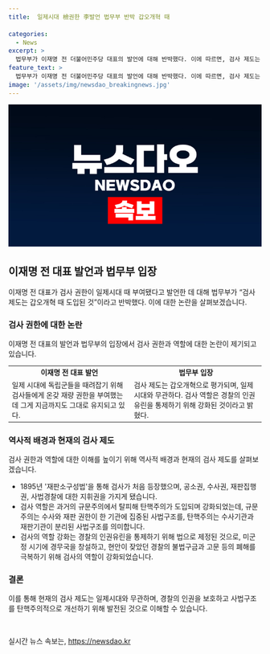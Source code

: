 ```yaml
---
title:  일제시대 檢권한 李발언 법무부 반박 갑오개혁 때

categories:
  - News
excerpt: >
  법무부가 이재명 전 더불어민주당 대표의 발언에 대해 반박했다. 이에 따르면, 검사 제도는 갑오개혁 시기에 도입된 것으로, 일제시대와는 무관하며, 오히려 일제 강점기 시절의 경찰 파쇼로 인한 국민 피해 극복을 위해 검사에게 경찰에 관한 사법통제 권한이 강화되었다고 밝혔다. 또한 검사의 역할이 강화된 것은 경찰의 인권유린을 통제하기 위해 법으로 제정된 것으로 설명했다.
feature_text: >
  법무부가 이재명 전 더불어민주당 대표의 발언에 대해 반박했다. 이에 따르면, 검사 제도는 갑오개혁 시기에 도입된 것으로, 일제시대와는 무관하며, 오히려 일제 강점기 시절의 경찰 파쇼로 인한 국민 피해 극복을 위해 검사에게 경찰에 관한 사법통제 권한이 강화되었다고 밝혔다. 또한 검사의 역할이 강화된 것은 경찰의 인권유린을 통제하기 위해 법으로 제정된 것으로 설명했다.
image: '/assets/img/newsdao_breakingnews.jpg'
---
```


<p><img src="/assets/img/newsdao_breakingnews.jpg" alt="pcversion 속보" /></p>

<h2 data-ke-size="size26">이재명 전 대표 발언과 법무부 입장</h2>

<p data-ke-size="size16">이재명 전 대표가 검사 권한이 일제시대 때 부여됐다고 발언한 데 대해 법무부가 “검사 제도는 갑오개혁 때 도입된 것”이라고 반박했다. 이에 대한 논란을 살펴보겠습니다.</p>

<h3><b>검사 권한에 대한 논란</b></h3>

<p data-ke-size="size16">이재명 전 대표의 발언과 법무부의 입장에서 검사 권한과 역할에 대한 논란이 제기되고 있습니다.</p>

<table>
    <tr>
        <td style="text-align: center; height: 17px;"><b>이재명 전 대표 발언</b></td>
        <td style="text-align: center; height: 17px;"><b>법무부 입장</b></td>
    </tr>
    <tr>
        <td>일제 시대에 독립군들을 때려잡기 위해 검사들에게 온갖 재량 권한을 부여했는데 그게 지금까지도 그대로 유지되고 있다.</td>
        <td>검사 제도는 갑오개혁으로 평가되며, 일제시대와 무관하다. 검사 역할은 경찰의 인권유린을 통제하기 위해 강화된 것이라고 밝혔다.</td>
    </tr>
</table>

<h3><b>역사적 배경과 현재의 검사 제도</b></h3>

<p data-ke-size="size16">검사 권한과 역할에 대한 이해를 높이기 위해 역사적 배경과 현재의 검사 제도를 살펴보겠습니다.</p>

<ul>
    <li>1895년 '재판소구성법'을 통해 검사가 처음 등장했으며, 공소권, 수사권, 재판집행권, 사법경찰에 대한 지휘권을 가지게 됐습니다.</li>
    <li>검사 역할은 과거의 규문주의에서 탈피해 탄핵주의가 도입되며 강화되었는데, 규문주의는 수사와 재판 권한이 한 기관에 집중된 사법구조를, 탄핵주의는 수사기관과 재판기관이 분리된 사법구조를 의미합니다.</li>
    <li>검사의 역할 강화는 경찰의 인권유린을 통제하기 위해 법으로 제정된 것으로, 미군정 시기에 경무국을 창설하고, 현안이 잦았던 경찰의 불법구금과 고문 등의 폐해를 극복하기 위해 검사의 역할이 강화되었습니다.</li>
</ul>

<h3><b>결론</b></h3>

<p data-ke-size="size16">이를 통해 현재의 검사 제도는 일제시대와 무관하며, 경찰의 인권을 보호하고 사법구조를 탄핵주의적으로 개선하기 위해 발전된 것으로 이해할 수 있습니다.</p>

<p data-ke-size="size16">&nbsp;</p>
실시간 뉴스 속보는, <a href="https://newsdao.kr" rel="dofollow">https://newsdao.kr</a>


